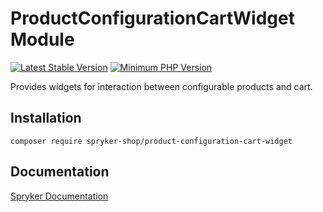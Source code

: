# ProductConfigurationCartWidget Module
[![Latest Stable Version](https://poser.pugx.org/spryker-shop/product-configuration-cart-widget/v/stable.svg)](https://packagist.org/packages/spryker-shop/product-configuration-cart-widget)
[![Minimum PHP Version](https://img.shields.io/badge/php-%3E%3D%208.3-8892BF.svg)](https://php.net/)

Provides widgets for interaction between configurable products and cart.

## Installation

```
composer require spryker-shop/product-configuration-cart-widget
```

## Documentation

[Spryker Documentation](https://docs.spryker.com)

